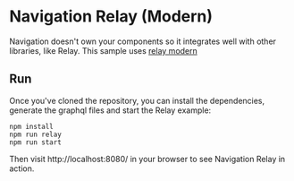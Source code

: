 # Navigation Relay (Modern)
Navigation doesn't own your components so it integrates well with other libraries, like Relay. This sample uses [relay modern](https://facebook.github.io/relay/docs/relay-modern.html)

## Run
Once you've cloned the repository, you can install the dependencies, generate the graphql files and start the Relay example:

    npm install
    npm run relay
    npm run start
	
Then visit http://localhost:8080/ in your browser to see Navigation Relay in action.

